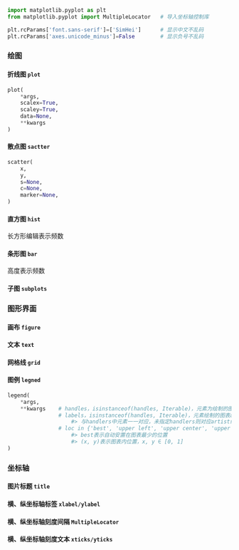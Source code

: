 ```python
import matplotlib.pyplot as plt
from matplotlib.pyplot import MultipleLocator   # 导入坐标轴控制库

plt.rcParams['font.sans-serif']=['SimHei']      # 显示中文不乱码
plt.rcParams['axes.unicode_minus']=False        # 显示负号不乱码
```

### 绘图
#### 折线图 `plot`
```python
plot(
    *args,
    scalex=True,
    scaley=True,
    data=None,
    **kwargs 
) 
```
#### 散点图 `sactter`
```python
scatter(
    x,
    y,
    s=None,
    c=None,
    marker=None,
)
```
#### 直方图 `hist`
长方形编辑表示频数
#### 条形图 `bar`
高度表示频数
#### 子图 `subplots`

### 图形界面
#### 画布 `figure`
#### 文本 `text`
#### 网格线 `grid`
#### 图例 `legned`
```python
legend(
    *args,
    **kwargs    # handles，isinstanceof(handles, Iterable)，元素为绘制的图表artist
                # labels，isinstanceof(handles, Iterable)，元素绘制的图表artist的自定义文本解释
                    #> 与handlers中元素一一对应，未指定handlers则对应artist绘制顺序
                # loc in {'best', 'upper left', 'upper center', 'upper right', 'lower left', 'lower center', 'lower right', 'center left', 'center right', 'center', (x, y)}
                    #> best表示自动安置在图表最少的位置
                    #> (x, y)表示图表内位置，x, y ∈ [0, 1]
)
```

### 坐标轴
#### 图片标题 `title`
#### 横、纵坐标轴标签 `xlabel/ylabel`
#### 横、纵坐标轴刻度间隔 `MultipleLocator`
#### 横、纵坐标轴刻度文本 `xticks/yticks`